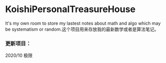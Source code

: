 # KoishiPersonalTreasureHouse
It's my own room to store my lastest notes about math and algo which may be systematism or random.这个项目用来存放我的最新数学或者是算法笔记。

### 更新项目：
2020/10 极限
